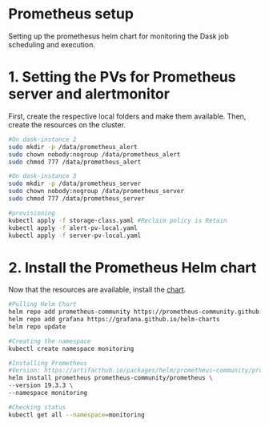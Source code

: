 # Prometheus setup
Setting up the promethesus helm chart for monitoring the Dask job scheduling and execution. 

# 1. Setting the PVs for Prometheus server and alertmonitor
First, create the respective local folders and make them available. Then, create the resources 
on the cluster. 

```bash
#On dask-instance 2
sudo mkdir -p /data/prometheus_alert
sudo chown nobody:nogroup /data/prometheus_alert
sudo chmod 777 /data/prometheus_alert

#On dask-instance 3
sudo mkdir -p /data/prometheus_server
sudo chown nobody:nogroup /data/prometheus_server
sudo chmod 777 /data/prometheus_server

#provisioning
kubectl apply -f storage-class.yaml #Reclaim policy is Retain
kubectl apply -f alert-pv-local.yaml
kubectl apply -f server-pv-local.yaml
```

# 2. Install the Prometheus Helm chart
Now that the resources are available, install the [chart][1]. 

```bash
#Pulling Helm Chart
helm repo add prometheus-community https://prometheus-community.github.io/helm-charts
helm repo add grafana https://grafana.github.io/helm-charts
helm repo update

#Creating the namespace
kubectl create namespace monitoring

#Installing Prometheus
#Version: https://artifacthub.io/packages/helm/prometheus-community/prometheus
helm install prometheus prometheus-community/prometheus \
--version 19.3.3 \
--namespace monitoring

#Checking status
kubectl get all --namespace=monitoring
```

[1]: https://artifacthub.io/packages/helm/prometheus-community/prometheus